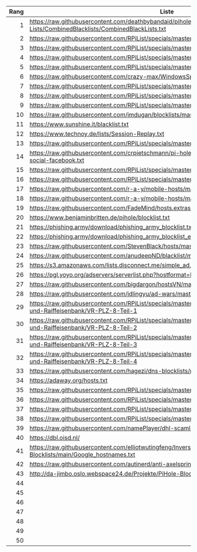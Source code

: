 | Rang | Liste | Einträge |
|-----:|-----------|---------|
|     1|https://raw.githubusercontent.com/deathbybandaid/piholeparser/master/Subscribable-Lists/CombinedBlacklists/CombinedBlackLists.txt ||
|     2|https://raw.githubusercontent.com/RPiList/specials/master/Blocklisten/notserious ||
|     3|https://raw.githubusercontent.com/RPiList/specials/master/Blocklisten/Phishing-Angriffe ||
|     4|https://raw.githubusercontent.com/RPiList/specials/master/Blocklisten/spam.mails ||
|     5|https://raw.githubusercontent.com/RPiList/specials/master/Blocklisten/Win10Telemetry ||
|     6|https://raw.githubusercontent.com/crazy-max/WindowsSpyBlocker/master/data/hosts/spy.txt ||
|     7|https://raw.githubusercontent.com/RPiList/specials/master/Blocklisten/crypto ||
|     8|https://raw.githubusercontent.com/RPiList/specials/master/Blocklisten/malware ||
|     9|https://raw.githubusercontent.com/RPiList/specials/master/Blocklisten/Streaming ||
|     10|https://raw.githubusercontent.com/jmdugan/blocklists/master/corporations/facebook/all ||
|     11|https://www.sunshine.it/blacklist.txt ||
|     12|https://www.technoy.de/lists/Session-Replay.txt ||
|     13|https://raw.githubusercontent.com/RPiList/specials/master/Blocklisten/proxies ||
|     14|https://raw.githubusercontent.com/crpietschmann/pi-hole-blocklist/main/social-media/blocklist-social-facebook.txt ||
|     15|https://raw.githubusercontent.com/RPiList/specials/master/Blocklisten/samsung ||
|     16|https://raw.githubusercontent.com/RPiList/specials/master/Blocklisten/MS-Office-Telemetry ||
|     17|https://raw.githubusercontent.com/r-a-y/mobile-hosts/master/AdguardMobileSpyware.txt ||
|     18|https://raw.githubusercontent.com/r-a-y/mobile-hosts/master/AdguardMobileAds.txt ||
|     19|https://raw.githubusercontent.com/FadeMind/hosts.extras/master/UncheckyAds/hosts ||
|     20|https://www.benjaminbritten.de/pihole/blocklist.txt ||
|     21|https://phishing.army/download/phishing_army_blocklist.txt ||
|     22|https://phishing.army/download/phishing_army_blocklist_extended.txt ||
|     23|https://raw.githubusercontent.com/StevenBlack/hosts/master/hosts ||
|     24|https://raw.githubusercontent.com/anudeepND/blacklist/master/adservers.txt ||
|     25|https://s3.amazonaws.com/lists.disconnect.me/simple_ad.txt ||
|     26|https://pgl.yoyo.org/adservers/serverlist.php?hostformat=hosts&showintro=0&mimetype=plaintext ||
|     27|https://raw.githubusercontent.com/bigdargon/hostsVN/master/hosts ||
|     28|https://raw.githubusercontent.com/jdlingyu/ad-wars/master/hosts ||
|     29|https://raw.githubusercontent.com/RPiList/specials/master/Blocklisten/DomainSquatting/DE/Volks-und-Raiffeisenbank/VR-PLZ-8-Teil-1 ||
|     30|https://raw.githubusercontent.com/RPiList/specials/master/Blocklisten/DomainSquatting/DE/Volks-und-Raiffeisenbank/VR-PLZ-8-Teil-2 ||
|     31|https://raw.githubusercontent.com/RPiList/specials/master/Blocklisten/DomainSquatting/DE/Volks-und-Raiffeisenbank/VR-PLZ-8-Teil-3 ||
|     32|https://raw.githubusercontent.com/RPiList/specials/master/Blocklisten/DomainSquatting/DE/Volks-und-Raiffeisenbank/VR-PLZ-8-Teil-4 ||
|     33|https://raw.githubusercontent.com/hagezi/dns-blocklists/main/domains/light.txt ||
|     34|https://adaway.org/hosts.txt ||
|     35|https://raw.githubusercontent.com/RPiList/specials/master/Blocklisten/DomainSquatting1 ||
|     36|https://raw.githubusercontent.com/RPiList/specials/master/Blocklisten/DomainSquatting2 ||
|     37|https://raw.githubusercontent.com/RPiList/specials/master/Blocklisten/DomainSquatting3 ||
|     38|https://raw.githubusercontent.com/RPiList/specials/master/Blocklisten/DomainSquatting4 ||
|     39|https://raw.githubusercontent.com/namePlayer/dhl-scamlist/main/dns-blocklists/pihole-blacklist ||
|     40|https://dbl.oisd.nl/ ||
|     41|https://raw.githubusercontent.com/elliotwutingfeng/Inversion-DNSBL-Blocklists/main/Google_hostnames.txt ||
|     42|https://raw.githubusercontent.com/autinerd/anti-axelspringer-hosts/master/axelspringer-hosts ||
|     43|http://da-jimbo.oslo.webspace24.de/Projekte/PiHole-Blockliste/eigeneBlockliste.txt ||
|     44| |
|     45| |
|     46| |
|     47| |
|     48| |
|     49| |
|     50| |
